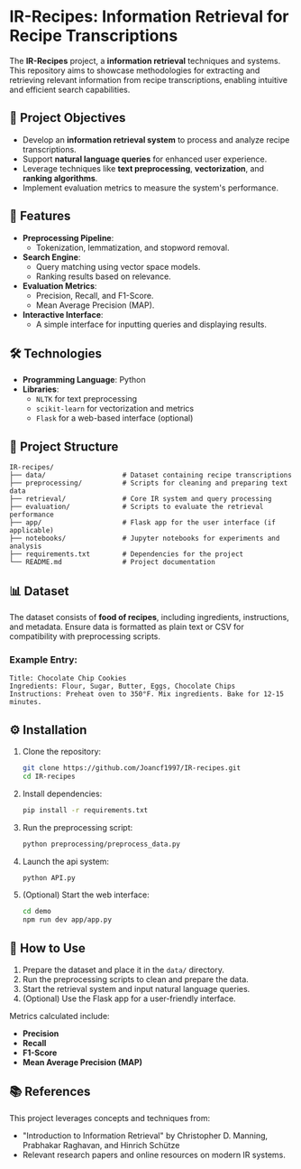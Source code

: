# IR-Recipes: Information Retrieval for Recipe Transcriptions

The **IR-Recipes** project, a **information retrieval** techniques and systems. This repository aims to showcase methodologies for extracting and retrieving relevant information from recipe transcriptions, enabling intuitive and efficient search capabilities.

## 🎯 Project Objectives

- Develop an **information retrieval system** to process and analyze recipe transcriptions.
- Support **natural language queries** for enhanced user experience.
- Leverage techniques like **text preprocessing**, **vectorization**, and **ranking algorithms**.
- Implement evaluation metrics to measure the system's performance.

## 🚀 Features

- **Preprocessing Pipeline**:
  - Tokenization, lemmatization, and stopword removal.
- **Search Engine**:
  - Query matching using vector space models.
  - Ranking results based on relevance.
- **Evaluation Metrics**:
  - Precision, Recall, and F1-Score.
  - Mean Average Precision (MAP).
- **Interactive Interface**:
  - A simple interface for inputting queries and displaying results.

## 🛠️ Technologies

- **Programming Language**: Python
- **Libraries**:
  - `NLTK` for text preprocessing
  - `scikit-learn` for vectorization and metrics
  - `Flask` for a web-based interface (optional)

## 📂 Project Structure

```
IR-recipes/
├── data/                   # Dataset containing recipe transcriptions
├── preprocessing/          # Scripts for cleaning and preparing text data
├── retrieval/              # Core IR system and query processing
├── evaluation/             # Scripts to evaluate the retrieval performance
├── app/                    # Flask app for the user interface (if applicable)
├── notebooks/              # Jupyter notebooks for experiments and analysis
├── requirements.txt        # Dependencies for the project
└── README.md               # Project documentation
```

## 📊 Dataset

The dataset consists of **food of recipes**, including ingredients, instructions, and metadata. Ensure data is formatted as plain text or CSV for compatibility with preprocessing scripts.

### Example Entry:

```
Title: Chocolate Chip Cookies
Ingredients: Flour, Sugar, Butter, Eggs, Chocolate Chips
Instructions: Preheat oven to 350°F. Mix ingredients. Bake for 12-15 minutes.
```

## ⚙️ Installation

1. Clone the repository:

   ```bash
   git clone https://github.com/Joancf1997/IR-recipes.git
   cd IR-recipes
   ```

2. Install dependencies:

   ```bash
   pip install -r requirements.txt
   ```

3. Run the preprocessing script:

   ```bash
   python preprocessing/preprocess_data.py
   ```

4. Launch the api system:

   ```bash
   python API.py
   ```

5. (Optional) Start the web interface:

   ```bash
   cd demo
   npm run dev app/app.py
   ```

## 🧪 How to Use

1. Prepare the dataset and place it in the `data/` directory.
2. Run the preprocessing scripts to clean and prepare the data.
3. Start the retrieval system and input natural language queries.
4. (Optional) Use the Flask app for a user-friendly interface.


Metrics calculated include:
- **Precision**
- **Recall**
- **F1-Score**
- **Mean Average Precision (MAP)**

## 📚 References

This project leverages concepts and techniques from:
- "Introduction to Information Retrieval" by Christopher D. Manning, Prabhakar Raghavan, and Hinrich Schütze
- Relevant research papers and online resources on modern IR systems.


